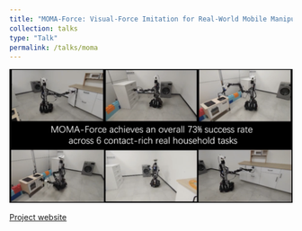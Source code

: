 ```yaml
---
title: "MOMA-Force: Visual-Force Imitation for Real-World Mobile Manipulation"
collection: talks
type: "Talk"
permalink: /talks/moma
---
```

<img src="/images/moma.png" alt="MOMA-Force">

[Project website](https://visual-force-imitation.github.io/)
